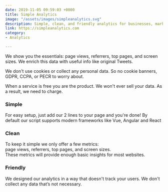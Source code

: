 ```yaml
---
date: 2019-11-05 09:59:03 +0000
title: Simple Analytics
image: "/assets/images/simpleanalytics.svg"
description: Simple, clean, and friendly analytics for businesses, marketers and developers.
link: https://simpleanalytics.com
category: 
- Analytics

---
```

We show you the essentials: page views, referrers, top pages, and screen sizes. We enrich this data with useful info like original Tweets.

We don't use cookies or collect any personal data. So no cookie banners, GDPR, CCPA, or PECR to worry about.

When a service is free you are the product. We won't ever sell your data. As a result, we need to charge.

### Simple

For easy setup, just add our 2 lines to your page and you're done! By default our script supports modern frameworks like Vue, Angular and React

### Clean

To keep it simple we only offer a few metrics:  
page views, referrers, top pages, and screen sizes.  
These metrics will provide enough basic insights for most websites.

### Friendly

We designed our analytics in a way that doesn't track your users. We don't collect any data that’s not necessary.
